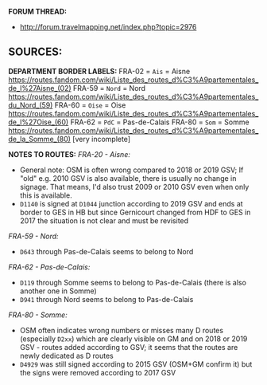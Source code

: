 ﻿**FORUM THREAD:**
- http://forum.travelmapping.net/index.php?topic=2976


**SOURCES:**
- 

**DEPARTMENT BORDER LABELS:**
FRA-02 = `Ais` = Aisne
   https://routes.fandom.com/wiki/Liste_des_routes_d%C3%A9partementales_de_l%27Aisne_(02)
FRA-59 = `Nord` = Nord
   https://routes.fandom.com/wiki/Liste_des_routes_d%C3%A9partementales_du_Nord_(59)
FRA-60 = `Oise` = Oise
   https://routes.fandom.com/wiki/Liste_des_routes_d%C3%A9partementales_de_l%27Oise_(60)
FRA-62 = `PdC` = Pas-de-Calais
FRA-80 = `Som` = Somme
   https://routes.fandom.com/wiki/Liste_des_routes_d%C3%A9partementales_de_la_Somme_(80) [very incomplete]

**NOTES TO ROUTES:**
*FRA-20 - Aisne:*
- General note: OSM is often wrong compared to 2018 or 2019 GSV; If "old" e.g. 2010 GSV is also available, there is usually no change in signage. That means, I'd also trust 2009 or 2010 GSV even when only this is available.
- `D1140` is signed at `D1044` junction according to 2019 GSV and ends at border to GES in HB but since Gernicourt changed from HDF to GES in 2017 the situation is not clear and must be revisited

*FRA-59 - Nord:*
- `D643` through Pas-de-Calais seems to belong to Nord

*FRA-62 - Pas-de-Calais:*
- `D119` through Somme seems to belong to Pas-de-Calais (there is also another one in Somme)
- `D941` through Nord seems to belong to Pas-de-Calais

*FRA-80 - Somme:*
- OSM often indicates wrong numbers or misses many D routes (especially `D2xx`) which are clearly visible on GM and on 2018 or 2019 GSV - routes added according to GSV; it seems that the routes are newly dedicated as D routes
- `D4929` was still signed according to 2015 GSV (OSM+GM confirm it) but the signs were removed according to 2017 GSV